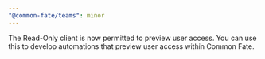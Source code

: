 ```yaml
---
"@common-fate/teams": minor
---
```


The Read-Only client is now permitted to preview user access. You can use this to develop automations that preview user access within Common Fate.
